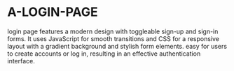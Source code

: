 # A-LOGIN-PAGE
login page features a modern design with toggleable sign-up and sign-in forms. It uses JavaScript for smooth transitions and CSS for a responsive layout with a gradient background and stylish form elements. easy for users to create accounts or log in, resulting in an effective authentication interface.
